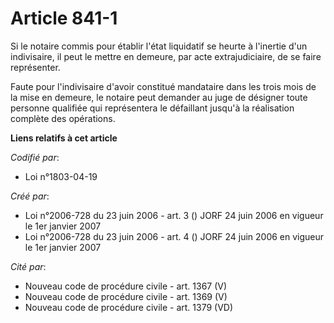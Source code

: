 # Article 841-1

Si le notaire commis pour établir l'état liquidatif se heurte à l'inertie d'un indivisaire, il peut le mettre en demeure, par
acte extrajudiciaire, de se faire représenter.

Faute pour l'indivisaire d'avoir constitué mandataire dans les trois mois de la mise en demeure, le notaire peut demander au
juge de désigner toute personne qualifiée qui représentera le défaillant jusqu'à la réalisation complète des opérations.

**Liens relatifs à cet article**

_Codifié par_:

  - Loi n°1803-04-19

_Créé par_:

  - Loi n°2006-728 du 23 juin 2006 - art. 3 () JORF 24 juin 2006 en vigueur le 1er janvier 2007
  - Loi n°2006-728 du 23 juin 2006 - art. 4 () JORF 24 juin 2006 en vigueur le 1er janvier 2007

_Cité par_:

  - Nouveau code de procédure civile - art. 1367 (V)
  - Nouveau code de procédure civile - art. 1369 (V)
  - Nouveau code de procédure civile - art. 1379 (VD)
